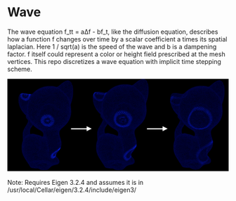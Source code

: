 # Wave
The wave equation f_tt = a∆f - bf_t, like the diffusion equation, describes how a function f changes over time by a scalar coefficient a times its spatial laplacian. Here 1 / sqrt(a) is the speed of the wave and b is a dampening factor. f itself could represent a color or height field prescribed at the mesh vertices. This repo discretizes a wave equation with implicit time stepping scheme. 

![](wave.png)

Note: Requires Eigen 3.2.4 and assumes it is in /usr/local/Cellar/eigen/3.2.4/include/eigen3/

